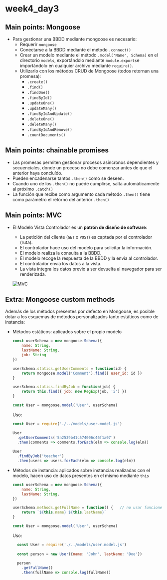 # week4_day3

## Main points: Mongoose

- Para gestionar una BBDD mediante mongoose es necesario:
  * Requerir `mongoose`
  * Conectarse a la BBDD mediante el método `.connect()`
  * Crear un modelo mediante el método `.model('Name', Schema)` en el directorio `models`, exportándolo mediante `module.exports`e importándolo en cualquier archivo mediante `require()`.
  * Utilizarlo con los métodos CRUD de Mongoose (todos retornan una promesa):
    * `.create()`
    * `.find()`
    * `.findOne()`
    * `.findById()`
    * `.updateOne()`
    * `.updateMany()`
    * `.findByIdAndUpdate()`
    * `.deleteOne()`
    * `.deleteMany()`
    * `.findByIdAndRemove()`
    * `.countDocuments()`
    

## Main points: chainable promises

- Las promesas permiten gestionar procesos asíncronos dependientes y secuenciales, donde un proceso no debe comenzar antes de que el anterior haya concluído.
- Pueden encadenarse tantos `.then()` como se deseen.
- Cuando uno de los `.then()` no puede cumplirse, salta automáticamente al próximo `.catch()`
- La función que recibe como argumento cada método `.then()` tiene como parámetro el retorno del anterior `.then()`


## Main points: MVC

- El Modelo Vista Controlador es un **patrón de diseño de software**:
  * La petición del cliente (`GET` o `POST`) es captada por el controlador (ruta).
  * El controlador hace uso del modelo para solicitar la información.
  * El modelo realiza la consulta a la BBDD.
  * El modelo recoge la respuesta de la BBDD y la envía al controlador.
  * El controlador envía los datos a la vista.
  * La vista integra los datos previo a ser devuelta al navegador para ser renderizada.
  
  ![MVC](https://i.imgur.com/LUhoPkS.png)

## Extra: Mongoose custom methods

Además de los métodos presentes por defecto en Mongoose, es posible dotar a los esquemas de métodos personalizados tanto estáticos como de instancia:



- Métodos estáticos: aplicados sobre el propio modelo

  ````javascript
  const userSchema = new mongoose.Schema({
      name: String,
      lastName: String,
      job: String
  })

  userSchema.statics.getUserComments = function(id) {      
      return mongoose.model('Comment').find({ user_id: id })
  }
  
  userSchema.statics.findByJob = function(job) {
      return this.find({ job: new RegExp(job, 'i') })
  }
  
  const User = mongoose.model('User', userSchema)
  
  ````
  
  Uso:
  ````javascript
  const User = require('./../models/user.model.js')
  
  User
    .getUserComments('5a2539b41c574006c46f1a07')
    .then(comments => comments.forEach(elm => console.log(elm))
    
  User
    .findByJob('teacher')
    .then(users => users.forEach(elm => console.log(elm))
  ````
  
  
  
- Métodos de instancia: aplicados sobre instancias realizadas con el modelo, hacen uso de datos presentes en el mismo mediante `this`

  ````javascript
  const userSchema = new mongoose.Schema({
      name: String,
      lastName: String,
  })

  userSchema.methods.getFullName = function() {   // no usar funciones flecha para mantener el contexto de this
      return `${this.name} ${this.lastName}`
  }
  
  const User = mongoose.model('User', userSchema)
  
  ````
  
  Uso:
  ````javascript
    const User = require('./../models/user.model.js')
    
    const person = new User({name: 'John', lastName: 'Doe'})
    
    person
      .getFullName()
      .then(fullName => console.log(fullName))
  ````
  
  





